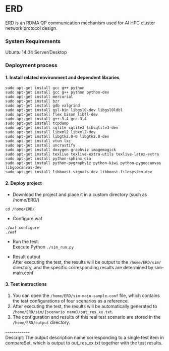 # ERD
ERD is an RDMA QP communication mechanism used for AI HPC cluster network protocol design.

### System Requirements
Ubuntu 14.04 Server/Desktop

### Deployment process
#### 1. Install related environment and dependent libraries
```
sudo apt-get install gcc g++ python
sudo apt-get install gcc g++ python python-dev
sudo apt-get install mercurial
sudo apt-get install bzr
sudo apt-get install gdb valgrind
sudo apt-get install gsl-bin libgsl0-dev libgsl0ldbl
sudo apt-get install flex bison libfl-dev
sudo apt-get install g++-3.4 gcc-3.4
sudo apt-get install tcpdump
sudo apt-get install sqlite sqlite3 libsqlite3-dev 
sudo apt-get install libxml2 libxml2-dev 
sudo apt-get install libgtk2.0-0 libgtk2.0-dev
sudo apt-get install vtun lxc 
sudo apt-get install uncrustify 
sudo apt-get install doxygen graphviz imagemagick
sudo apt-get install texlive texlive-extra-utils texlive-latex-extra 
sudo apt-get install python-sphinx dia 
sudo apt-get install python-pygraphviz python-kiwi python-pygoocanvas libgoocanvas-dev
sudo apt-get install libboost-signals-dev libboost-filesystem-dev 
```

#### 2. Deploy project
* Download the project and place it in a custom directory (such as /home/ERD/)  <br>
```
cd /home/ERD/
```

* Configure waf  <br>
```
./waf configure 
./waf 
```

* Run the test:  <br>
Execute Python `./sim_run.py`  <br>

* Result output  <br>
After executing the test, the results will be output to the `/home/ERD/sim/` directory, and the specific corresponding results are determined by sim-main.conf  <br>

#### 3. Test instructions
1) You can open the `/home/ERD/sim-main-sample.conf` file, which contains the test configurations of four scenarios as a reference.  <br>
2) After executing the test, the results will be automatically generated to `/home/ERD/sim/{scenario name}/out_res_xx.txt`.  <br>
3) The configuration and results of this real test scenario are stored in the `/home/ERD/output` directory.  <br>


------------     <br> 
Descript: The output description name corresponding to a single test item in compareSet, which is output to out_res_xx.txt together with the test results.  <br>
​
